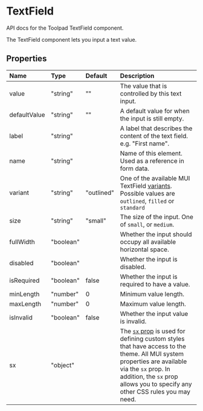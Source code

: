 <!-- This file has been auto-generated using `yarn docs:build:api`. -->

# TextField

<p class="description">API docs for the Toolpad TextField component.</p>

The TextField component lets you input a text value.

## Properties

| Name                                        | Type                                     | Default                                      | Description                                                                                                                                                                                                                                                                          |
| :------------------------------------------ | :--------------------------------------- | :------------------------------------------- | :----------------------------------------------------------------------------------------------------------------------------------------------------------------------------------------------------------------------------------------------------------------------------------- |
| <span class="prop-name">value</span>        | <span class="prop-type">"string"</span>  | <span class="prop-default">""</span>         | The value that is controlled by this text input.                                                                                                                                                                                                                                     |
| <span class="prop-name">defaultValue</span> | <span class="prop-type">"string"</span>  | <span class="prop-default">""</span>         | A default value for when the input is still empty.                                                                                                                                                                                                                                   |
| <span class="prop-name">label</span>        | <span class="prop-type">"string"</span>  |                                              | A label that describes the content of the text field. e.g. "First name".                                                                                                                                                                                                             |
| <span class="prop-name">name</span>         | <span class="prop-type">"string"</span>  |                                              | Name of this element. Used as a reference in form data.                                                                                                                                                                                                                              |
| <span class="prop-name">variant</span>      | <span class="prop-type">"string"</span>  | <span class="prop-default">"outlined"</span> | One of the available MUI TextField [variants](https://mui.com/material-ui/react-button/#basic-button). Possible values are `outlined`, `filled` or `standard`                                                                                                                        |
| <span class="prop-name">size</span>         | <span class="prop-type">"string"</span>  | <span class="prop-default">"small"</span>    | The size of the input. One of `small`, or `medium`.                                                                                                                                                                                                                                  |
| <span class="prop-name">fullWidth</span>    | <span class="prop-type">"boolean"</span> |                                              | Whether the input should occupy all available horizontal space.                                                                                                                                                                                                                      |
| <span class="prop-name">disabled</span>     | <span class="prop-type">"boolean"</span> |                                              | Whether the input is disabled.                                                                                                                                                                                                                                                       |
| <span class="prop-name">isRequired</span>   | <span class="prop-type">"boolean"</span> | <span class="prop-default">false</span>      | Whether the input is required to have a value.                                                                                                                                                                                                                                       |
| <span class="prop-name">minLength</span>    | <span class="prop-type">"number"</span>  | <span class="prop-default">0</span>          | Minimum value length.                                                                                                                                                                                                                                                                |
| <span class="prop-name">maxLength</span>    | <span class="prop-type">"number"</span>  | <span class="prop-default">0</span>          | Maximum value length.                                                                                                                                                                                                                                                                |
| <span class="prop-name">isInvalid</span>    | <span class="prop-type">"boolean"</span> | <span class="prop-default">false</span>      | Whether the input value is invalid.                                                                                                                                                                                                                                                  |
| <span class="prop-name">sx</span>           | <span class="prop-type">"object"</span>  |                                              | The [`sx` prop](https://mui.com/system/getting-started/the-sx-prop/) is used for defining custom styles that have access to the theme. All MUI system properties are available via the `sx` prop. In addition, the `sx` prop allows you to specify any other CSS rules you may need. |
